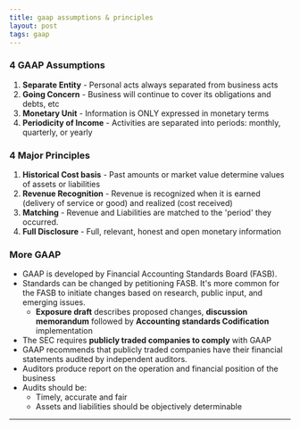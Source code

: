 ```yaml
---
title: gaap assumptions & principles  
layout: post  
tags: gaap  
---
```


### 4 GAAP Assumptions   

1. **Separate Entity** - Personal acts always separated from business acts   
2. **Going Concern** - Business will continue to cover its obligations and debts, etc  
3. **Monetary Unit** - Information is ONLY expressed in monetary terms  
4. **Periodicity of Income** - Activities are separated into periods: monthly, quarterly, or yearly

### 4 Major Principles  

1. **Historical Cost basis** - Past amounts or market value determine values of assets or liabilities   
2. **Revenue Recognition** - Revenue is recognized when it is earned (delivery of service or good) and realized (cost received)   
3. **Matching** - Revenue and Liabilities are matched to the 'period' they occurred.   
4. **Full Disclosure** - Full, relevant, honest and open monetary information  

### More GAAP

- GAAP is developed by Financial Accounting Standards Board (FASB).  
- Standards can be changed by petitioning FASB. It's more common for the FASB to initiate changes based on research, public input, and emerging issues.  
  - **Exposure draft** describes proposed changes, **discussion memorandum** followed by **Accounting standards Codification** implementation  
- The SEC requires **publicly traded companies to comply** with GAAP  
- GAAP recommends that publicly traded companies have their financial statements audited by independent auditors.   
- Auditors produce report on the operation and financial position of the business   
- Audits should be:  
  - Timely, accurate and fair   
  - Assets and liabilities should be objectively determinable  

---

